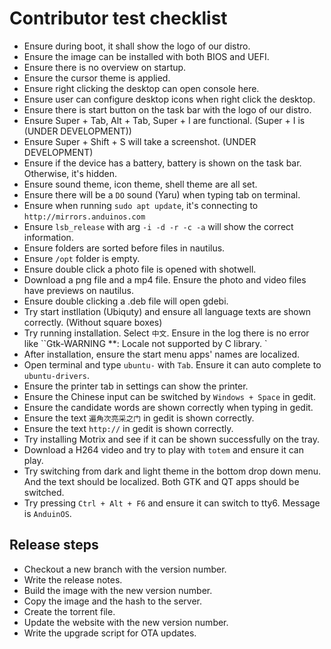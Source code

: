 # Contributor test checklist

* Ensure during boot, it shall show the logo of our distro.
* Ensure the image can be installed with both BIOS and UEFI.
* Ensure there is no overview on startup.
* Ensure the cursor theme is applied.
* Ensure right clicking the desktop can open console here.
* Ensure user can configure desktop icons when right click the desktop.
* Ensure there is start button on the task bar with the logo of our distro.
* Ensure Super + Tab, Alt + Tab, Super + I are functional. (Super + I is (UNDER DEVELOPMENT))
* Ensure Super + Shift + S will take a screenshot. (UNDER DEVELOPMENT)
* Ensure if the device has a battery, battery is shown on the task bar. Otherwise, it's hidden.
* Ensure sound theme, icon theme, shell theme are all set.
* Ensure there will be a `DO` sound (Yaru) when typing tab on terminal.
* Ensure when running `sudo apt update`, it's connecting to `http://mirrors.anduinos.com`
* Ensure `lsb_release` with arg `-i -d -r -c -a` will show the correct information.
* Ensure folders are sorted before files in nautilus.
* Ensure `/opt` folder is empty.
* Ensure double click a photo file is opened with shotwell.
* Download a png file and a mp4 file. Ensure the photo and video files have previews on nautilus.
* Ensure double clicking a .deb file will open gdebi.
* Try start instllation (Ubiquty) and ensure all language texts are shown correctly. (Without square boxes)
* Try running installation. Select `中文`. Ensure in the log there is no error like ``Gtk-WARNING **: Locale not supported by C library. `
* After installation, ensure the start menu apps' names are localized.
* Open terminal and type `ubuntu-` with `Tab`. Ensure it can auto complete to `ubuntu-drivers`.
* Ensure the printer tab in settings can show the printer.
* Ensure the Chinese input can be switched by `Windows + Space` in gedit.
* Ensure the candidate words are shown correctly when typing in gedit.
* Ensure the text `遍角次亮采之门` in gedit is shown correctly.
* Ensure the text `http://` in gedit is shown correctly.
* Try installing Motrix and see if it can be shown successfully on the tray.
* Download a H264 video and try to play with `totem` and ensure it can play.
* Try switching from dark and light theme in the bottom drop down menu. And the text should be localized. Both GTK and QT apps should be switched.
* Try pressing `Ctrl + Alt + F6` and ensure it can switch to tty6. Message is `AnduinOS`.

## Release steps

* Checkout a new branch with the version number.
* Write the release notes.
* Build the image with the new version number.
* Copy the image and the hash to the server.
* Create the torrent file.
* Update the website with the new version number.
* Write the upgrade script for OTA updates.
